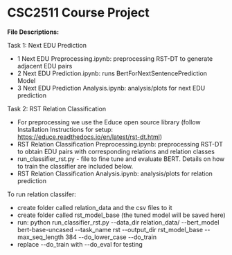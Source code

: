 # CSC2511 Course Project

**File Descriptions:**

Task 1: Next EDU Prediction
- 1 Next EDU Preprocessing.ipynb: preprocessing RST-DT to generate adjacent EDU pairs
- 2 Next EDU Prediction.ipynb: runs BertForNextSentencePrediction Model
- 3 Next EDU Prediction Analysis.ipynb: analysis/plots for next EDU prediction

Task 2: RST Relation Classification
- For preprocessing we use the Educe open source library (follow Installation Instructions for setup: https://educe.readthedocs.io/en/latest/rst-dt.html)
- RST Relation Classification Preprocessing.ipynb: preprocessing RST-DT to obtain EDU pairs with corresponding relations and relation classes
- run_classifier_rst.py - file to fine tune and evaluate BERT. Details on how to train the classifier are included below.
- RST Relation Classification Analysis.ipynb: analysis/plots for relation prediction 

To run relation classifer:
- create folder called relation_data and the csv files to it
- create folder called rst_model_base (the tuned model will be saved here)
- run:
python run_classifier_rst.py --data_dir relation_data/ --bert_model bert-base-uncased --task_name rst --output_dir rst_model_base --max_seq_length 384 --do_lower_case --do_train
- replace --do_train with --do_eval for testing
